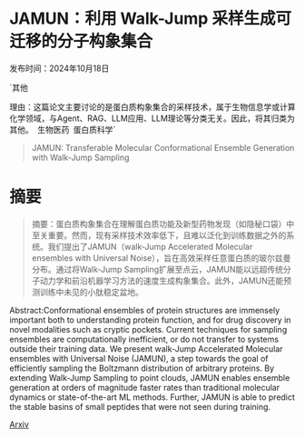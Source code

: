 # JAMUN：利用 Walk-Jump 采样生成可迁移的分子构象集合

发布时间：2024年10月18日

`其他

理由：这篇论文主要讨论的是蛋白质构象集合的采样技术，属于生物信息学或计算化学领域，与Agent、RAG、LLM应用、LLM理论等分类无关。因此，将其归类为其他。` `生物医药` `蛋白质科学`

> JAMUN: Transferable Molecular Conformational Ensemble Generation with Walk-Jump Sampling

# 摘要

> 摘要：蛋白质构象集合在理解蛋白质功能及新型药物发现（如隐秘口袋）中至关重要。然而，现有采样技术效率低下，且难以泛化到训练数据之外的系统。我们提出了JAMUN（walk-Jump Accelerated Molecular ensembles with Universal Noise），旨在高效采样任意蛋白质的玻尔兹曼分布。通过将Walk-Jump Sampling扩展至点云，JAMUN能以远超传统分子动力学和前沿机器学习方法的速度生成构象集合。此外，JAMUN还能预测训练中未见的小肽稳定盆地。

> 
Abstract:Conformational ensembles of protein structures are immensely important both to understanding protein function, and for drug discovery in novel modalities such as cryptic pockets. Current techniques for sampling ensembles are computationally inefficient, or do not transfer to systems outside their training data. We present walk-Jump Accelerated Molecular ensembles with Universal Noise (JAMUN), a step towards the goal of efficiently sampling the Boltzmann distribution of arbitrary proteins. By extending Walk-Jump Sampling to point clouds, JAMUN enables ensemble generation at orders of magnitude faster rates than traditional molecular dynamics or state-of-the-art ML methods. Further, JAMUN is able to predict the stable basins of small peptides that were not seen during training.
    

[Arxiv](https://arxiv.org/pdf/2410.14621)